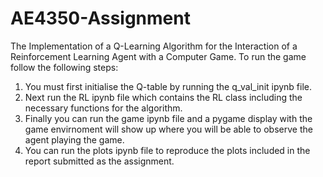 # AE4350-Assignment
The Implementation of a Q-Learning Algorithm for the Interaction of a Reinforcement Learning Agent with a Computer Game.
To run the game follow the following steps:
1) You must first initialise the Q-table by running the q_val_init ipynb file. 
2) Next run the RL ipynb file which contains the RL class including the necessary functions for the algorithm. 
3) Finally you can run the game ipynb file and a pygame display with the game envirnoment will show up where you will be able to observe the agent playing the game. 
4) You can run the plots ipynb file to reproduce the plots included in the report submitted as the assignment.

